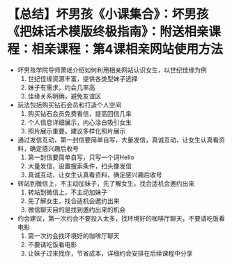 # 【总结】坏男孩《小课集合》：坏男孩《把妹话术模版终极指南》：附送相亲课程：相亲课程：第4课相亲网站使用方法

-   坏男孩学院导师萧瑶介绍如何利用相亲网站认识女生，以世纪佳缘为例
    1.  世纪佳缘资源丰富，提供各类型妹子选择
    2.  妹子有需求，约会几率高
    3.  佳缘关系明确，避免友谊区
-   玩法包括购买钻石会员和打造个人空间
    1.  购买钻石会员免费看信，提高回信几率
    2.  个人信息详细展示，内心涂白吸引女生
    3.  照片展示重要，建议多样化照片展示
-   通过发信互动，第一封信要简单自写，大量发信，真诚互动，让女生认真看资料，确定感兴趣后收号
    1.  第一封信要简单自写，只写一个词Hello
    2.  大量发信，设置搜索条件，扫头像发信
    3.  真诚互动，让女生认真看资料，确定感兴趣后收号
-   转站到微信上，不主动加妹子，先了解女生，找合适机会邀约出来
    1.  转站到微信上，不主动加妹子
    2.  先了解女生，找合适机会邀约出来
    3.  微信聊天目的是找到邀约出来的机会
-   约会建议，第一次约会不要投入太多，找环境好的咖啡厅聊天，不要请吃饭看电影
    1.  第一次约会找环境好的咖啡厅聊天
    2.  不要请吃饭看电影
    3.  让妹子过来找你，节省成本，详细约会安排在后续课程中分享